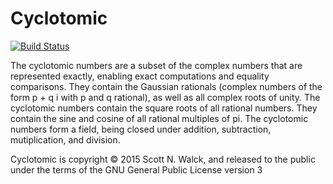 # Cyclotomic

[![Build Status](https://travis-ci.org/walck/cyclotomic.svg?branch=master)](https://travis-ci.org/walck/cyclotomic)

The cyclotomic numbers are a subset of the complex numbers that are
represented exactly, enabling exact computations and equality
comparisons.  They contain the Gaussian rationals (complex numbers of
the form p + q i with p and q rational), as well as all complex roots
of unity.  The cyclotomic numbers contain the square roots of all
rational numbers.  They contain the sine and cosine of all rational
multiples of pi.  The cyclotomic numbers form a field, being closed
under addition, subtraction, mutiplication, and division.

Cyclotomic is copyright &copy; 2015 Scott N. Walck, and released to the public under the terms of the GNU General Public License version 3
